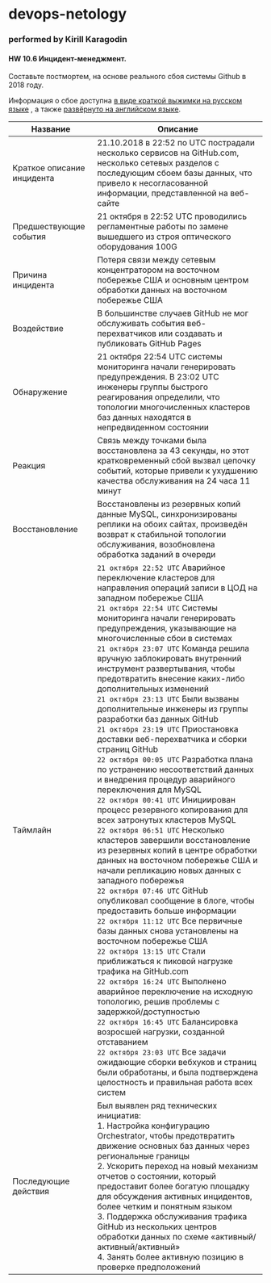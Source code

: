 # devops-netology
### performed by Kirill Karagodin
#### HW 10.6 Инцидент-менеджмент.


Составьте постмортем, на основе реального сбоя системы Github в 2018 году.

Информация о сбое доступна [в виде краткой выжимки на русском языке](https://habr.com/ru/post/427301/) , а
также [развёрнуто на английском языке](https://github.blog/2018-10-30-oct21-post-incident-analysis/).


Название | Описание
--- | ---
Краткое описание инцидента | 21.10.2018 в 22:52 по UTC пострадали несколько сервисов на GitHub.com, несколько сетевых разделов c последующим сбоем базы данных, что привело к несогласованной информации, представленной на веб-сайте
Предшествующие события | 21 октября в 22:52 UTC проводились регламентные работы по замене вышедшего из строя оптического оборудования 100G
Причина инцидента | Потеря связи между сетевым концентратором на восточном побережье США и основным центром обработки данных на восточном побережье США
Воздействие | В большинстве случаев GitHub не мог обслуживать события веб-перехватчиков или создавать и публиковать GitHub Pages
Обнаружение | 21 октября 22:54 UTC системы мониторинга начали генерировать предупреждения. В 23:02 UTC инженеры группы быстрого реагирования определили, что топологии многочисленных кластеров баз данных находятся в непредвиденном состоянии
Реакция | Связь между точками была восстановлена за 43 секунды, но этот кратковременный сбой вызвал цепочку событий, которые привели к ухудшению качества обслуживания на 24 часа 11 минут
Восстановление | Восстановлены из резервных копий данные MySQL, синхронизированы реплики на обоих сайтах, произведён возврат к стабильной топологии обслуживания, возобновлена обработка заданий в очереди
Таймлайн | `21 октября 22:52 UTC` Аварийное переключение кластеров для направления операций записи в ЦОД на западном побережье США <br /> `21 октября 22:54 UTC` Системы мониторинга начали генерировать предупреждения, указывающие на многочисленные сбои в системах <br /> `21 октября 23:07 UTC` Команда решила вручную заблокировать внутренний инструмент развертывания, чтобы предотвратить внесение каких-либо дополнительных изменений <br /> `21 октября 23:13 UTC` Были вызваны дополнительные инженеры из группы разработки баз данных GitHub <br /> `21 октября 23:19 UTC`  Приостановка доставки веб-перехватчика и сборки страниц GitHub <br /> `22 октября 00:05 UTC` Разработка плана по устранению несоответствий данных и внедрения процедур аварийного переключения для MySQL <br /> `22 октября 00:41 UTC` Инициирован процесс резервного копирования для всех затронутых кластеров MySQL <br /> `22 октября 06:51 UTC` Несколько кластеров завершили восстановление из резервных копий в центре обработки данных на восточном побережье США и начали репликацию новых данных с западного побережья <br /> `22 октября 07:46 UTC` GitHub опубликовал сообщение в блоге, чтобы предоставить больше информации <br /> `22 октября 11:12 UTC` Все первичные базы данных снова установлены на восточном побережье США <br /> `22 октября 13:15 UTC` Стали приближаться к пиковой нагрузке трафика на GitHub.com <br /> `22 октября 16:24 UTC` Выполнено аварийное переключение на исходную топологию, решив проблемы с задержкой/доступностью <br /> `22 октября 16:45 UTC` Балансировка возросшей нагрузки, созданной отставанием  <br /> `22 октября 23:03 UTC` Все задачи ожидающие сборки вебхуков и страниц были обработаны, и была подтверждена целостность и правильная работа всех систем
Последующие действия | Был выявлен ряд технических инициатив: <br /> 1. Настройка конфигурацию Orchestrator, чтобы предотвратить движение основных баз данных через региональные границы <br /> 2. Ускорить переход на новый механизм отчетов о состоянии, который предоставит более богатую площадку для обсуждения активных инцидентов, более четким и понятным языком <br /> 3. Поддержка обслуживания трафика GitHub из нескольких центров обработки данных по схеме «активный/активный/активный» <br /> 4. Занять более активную позицию в проверке предположений